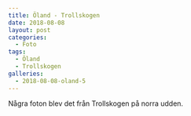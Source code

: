 ```yaml
---
title: Öland - Trollskogen
date: 2018-08-08
layout: post
categories:
  - Foto
tags:
  - Öland
  - Trollskogen
galleries:
  - 2018-08-08-oland-5
---
```


Några foton blev det från Trollskogen på norra udden.
